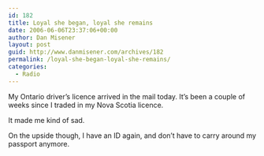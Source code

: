 ```yaml
---
id: 182
title: Loyal she began, loyal she remains
date: 2006-06-06T23:37:06+00:00
author: Dan Misener
layout: post
guid: http://www.danmisener.com/archives/182
permalink: /loyal-she-began-loyal-she-remains/
categories:
  - Radio
---
```

My Ontario driver&#8217;s licence arrived in the mail today. It&#8217;s been a couple of weeks since I traded in my Nova Scotia licence.

It made me kind of sad.

On the upside though, I have an ID again, and don&#8217;t have to carry around my passport anymore.